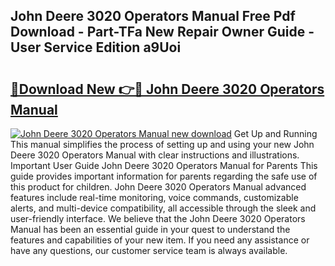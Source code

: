 ## John Deere 3020 Operators Manual Free Pdf Download - Part-TFa New Repair Owner Guide - User Service Edition a9Uoi

# <h2><a href="http://bc93184.oget.top/?id=John+Deere+3020+Operators+Manual">🔗Download New 👉🔴 John Deere 3020 Operators Manual</a></h2>

[![John Deere 3020 Operators Manual new download](https://i.imgur.com/5g1atiW.png)](http://bc93184.oget.top/?id=John+Deere+3020+Operators+Manual)
Get Up and Running This manual simplifies the process of setting up and using your new John Deere 3020 Operators Manual with clear instructions and illustrations. Important User Guide John Deere 3020 Operators Manual for Parents This guide provides important information for parents regarding the safe use of this product for children. John Deere 3020 Operators Manual advanced features include real-time monitoring, voice commands, customizable alerts, and multi-device compatibility, all accessible through the sleek and user-friendly interface. We believe that the John Deere 3020 Operators Manual has been an essential guide in your quest to understand the features and capabilities of your new item. If you need any assistance or have any questions, our customer service team is always available.
